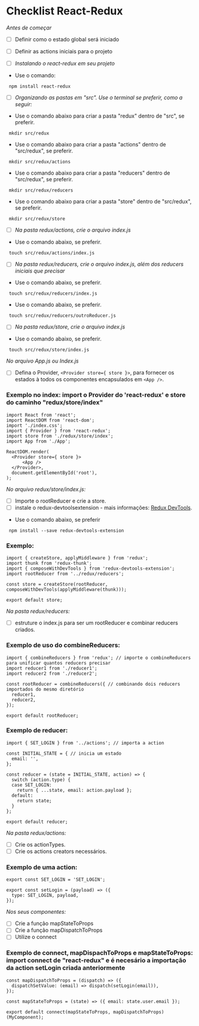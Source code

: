 # Checklist React-Redux

*Antes de começar*
- [ ] Definir como o estado global será iniciado
- [ ] Definir as actions iniciais para o projeto

- [ ] *Instalando o react-redux em seu projeto*
- Use o comando:
```
 npm install react-redux
```

- [ ] *Organizando as pastas em "src". Use o terminal se preferir, como a seguir:*
- Use o comando abaixo para criar a pasta "redux" dentro de "src", se preferir.
```
 mkdir src/redux
```
- Use o comando abaixo para criar a pasta "actions" dentro de "src/redux", se preferir.
```
 mkdir src/redux/actions
```
- Use o comando abaixo para criar a pasta "reducers" dentro de "src/redux", se preferir.
```
 mkdir src/redux/reducers
```
- Use o comando abaixo para criar a pasta "store" dentro de "src/redux", se preferir.
```
 mkdir src/redux/store
```

 - [ ] *Na pasta redux/actions, crie o arquivo index.js*
- Use o comando abaixo, se preferir.
```
 touch src/redux/actions/index.js
```

- [ ] *Na pasta redux/reducers, crie o arquivo index.js, além dos reducers iniciais que precisar*
- Use o comando abaixo, se preferir.
```
 touch src/redux/reducers/index.js
```
- Use o comando abaixo, se preferir.
```
 touch src/redux/reducers/outroReducer.js
```

- [ ] *Na pasta redux/store, crie o arquivo index.js*
- Use o comando abaixo, se preferir.
```
 touch src/redux/store/index.js
```

*No arquivo App.js ou Index.js*
- [ ] Defina o Provider, `<Provider store={ store }>`, para fornecer os estados à todos os componentes encapsulados em `<App />`.

### Exemplo no index: import o Provider do 'react-redux' e store do caminho "redux/store/index"
```
import React from 'react';
import ReactDOM from 'react-dom';
import './index.css';
import { Provider } from 'react-redux';
import store from './redux/store/index';
import App from './App';

ReactDOM.render(
  <Provider store={ store }>
      <App />
  </Provider>,
  document.getElementById('root'),
);
```

*No arquivo redux/store/index.js:*
- [ ] Importe o rootReducer e crie a store.
- [ ] instale o redux-devtoolsextension - mais informações: [Redux DevTools](https://github.com/reduxjs/redux-devtools).
- Use o comando abaixo, se preferir
```
 npm install --save redux-devtools-extension
```

### Exemplo:
```
import { createStore, applyMiddleware } from 'redux';
import thunk from 'redux-thunk';
import { composeWithDevTools } from 'redux-devtools-extension';
import rootReducer from '../redux/reducers';

const store = createStore(rootReducer, composeWithDevTools(applyMiddleware(thunk)));

export default store;
```

*Na pasta redux/reducers:*
- [ ] estruture o index.js para ser um rootReducer e combinar reducers criados.
### Exemplo de uso do combineReducers:
```
import { combineReducers } from 'redux'; // importe o combineReducers para unificar quantos reducers precisar
import reducer1 from './reducer1';
import reducer2 from './reducer2';

const rootReducer = combineReducers({ // combinando dois reducers importados do mesmo diretório
  reducer1,
  reducer2,
});

export default rootReducer;
```

### Exemplo de reducer:
```
import { SET_LOGIN } from '../actions'; // importa a action

const INITIAL_STATE = { // inicia um estado
  email: '',
};

const reducer = (state = INITIAL_STATE, action) => {
  switch (action.type) {
  case SET_LOGIN:
    return { ...state, email: action.payload };
  default:
    return state;
  }
};

export default reducer;
```

*Na pasta redux/actions:*
- [ ] Crie os actionTypes.
- [ ] Crie os actions creators necessários.

### Exemplo de uma action:
```
export const SET_LOGIN = 'SET_LOGIN';

export const setLogin = (payload) => ({
  type: SET_LOGIN, payload,
});
```

*Nos seus componentes:*
- [ ] Crie a função mapStateToProps
- [ ] Crie a função mapDispatchToProps
- [ ] Utilize o connect

### Exemplo de connect, mapDispachToProps e mapStateToProps: import connect de "react-redux" e é necesário a importação da action setLogin criada anteriormente
```
const mapDispatchToProps = (dispatch) => ({
  dispatchSetValue: (email) => dispatch(setLogin(email)),
});

const mapStateToProps = (state) => ({ email: state.user.email });

export default connect(mapStateToProps, mapDispatchToProps)(MyComponent);
```